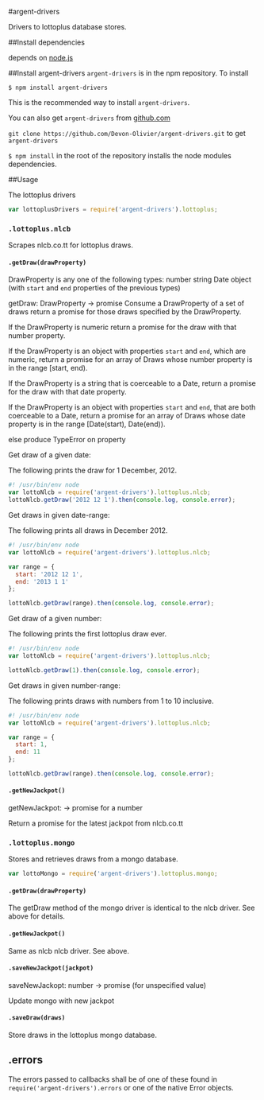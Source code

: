 #argent-drivers

Drivers to lottoplus database stores.

##Install dependencies

depends on [node.js](http://nodejs.org)

##Install argent-drivers
  `argent-drivers` is in the npm repository. To install
  
  `$ npm install argent-drivers`
  
  This is the recommended way to install `argent-drivers`.

  You can also get `argent-drivers` from [github.com](https://www.github.com)

  `git clone https://github.com/Devon-Olivier/argent-drivers.git` to get `argent-drivers`

  `$ npm install` in the root of the repository installs the node modules 
  dependencies.

##Usage

The lottoplus drivers
```js
var lottoplusDrivers = require('argent-drivers').lottoplus;
```

### `.lottoplus.nlcb`
Scrapes nlcb.co.tt for lottoplus draws.

#### `.getDraw(drawProperty)`

DrawProperty is any one of the following types:
 number
 string
 Date
 object (with `start` and `end` properties of the previous types)

getDraw: DrawProperty -> promise
Consume a DrawProperty of a set of draws return a promise for those draws
specified by the DrawProperty.

If the DrawProperty is numeric return a promise for the draw with that number
property.

If the DrawProperty is an object with properties `start` and `end`, which are
numeric, return a promise for an array of Draws whose number property is
in the range \[start, end).

If the DrawProperty is a string that is coerceable to a Date, return a promise
for the draw with that date property.

If the DrawProperty is an object with properties `start` and `end`, that are
both coerceable to a Date, return a promise for an array of Draws whose date
property is in the range \[Date(start), Date(end)).

else produce TypeError on property

Get draw of a given date:

The following prints the draw for 1 December, 2012.
```js
#! /usr/bin/env node
var lottoNlcb = require('argent-drivers').lottoplus.nlcb;
lottoNlcb.getDraw('2012 12 1').then(console.log, console.error);
```

Get draws in given date-range:

The following prints all draws in December 2012.
```js
#! /usr/bin/env node
var lottoNlcb = require('argent-drivers').lottoplus.nlcb;

var range = {
  start: '2012 12 1',
  end: '2013 1 1'
};

lottoNlcb.getDraw(range).then(console.log, console.error);
```
Get draw of a given number:

The following prints the first lottoplus draw ever.
```js
#! /usr/bin/env node
var lottoNlcb = require('argent-drivers').lottoplus.nlcb;

lottoNlcb.getDraw(1).then(console.log, console.error);
```
Get draws in given number-range:

The following prints draws with numbers from 1 to 10 inclusive.
```js
#! /usr/bin/env node
var lottoNlcb = require('argent-drivers').lottoplus.nlcb;

var range = {
  start: 1, 
  end: 11 
};

lottoNlcb.getDraw(range).then(console.log, console.error);
```
#### `.getNewJackpot()`

getNewJackpot: -> promise for a number

Return a promise for the latest jackpot from nlcb.co.tt


### `.lottoplus.mongo`
Stores and retrieves draws from a mongo database.

```js
var lottoMongo = require('argent-drivers').lottoplus.mongo;
```
#### `.getDraw(drawProperty)`

The getDraw method of the mongo driver is identical to the nlcb driver. See above for
details.

#### `.getNewJackpot()`

Same as nlcb nlcb driver. See above.

#### `.saveNewJackpot(jackpot)`

saveNewJackopt: number -> promise (for unspecified value)

Update mongo with new jackpot

#### `.saveDraw(draws)`

Store draws in the lottoplus mongo database.

## .errors

The errors passed to callbacks shall be of one of these found in
`require('argent-drivers').errors` or one of the native Error objects.
